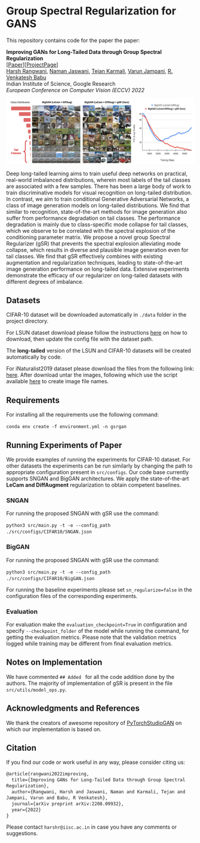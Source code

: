 # Group Spectral Regularization for GANS
This repository contains code for the paper the paper:

**Improving GANs for Long-Tailed Data through Group Spectral Regularization**  
[[Paper](https://arxiv.org/abs/2208.09932)][[ProjectPage](https://sites.google.com/view/gsr-eccv22)]  
[Harsh Rangwani](https://rangwani-harsh.github.io/), [Naman Jaswani](https://www.linkedin.com/in/naman-jaswani/), [Tejan Karmali](https://in.linkedin.com/in/tejank10/), [Varun Jampani](https://varunjampani.github.io/), [R. Venkatesh Babu](http://cds.iisc.ac.in/faculty/venky/)  
Indian Institute of Science, Google Research  
*European Conference on Computer Vision (ECCV) 2022*

![image info](./docs/CVPR22_OverviewFig_GitHub.png)

Deep long-tailed learning aims to train useful deep networks on practical, real-world imbalanced distributions, wherein most labels of the tail classes are associated with a few samples. There has been a large body of work to train discriminative models for visual recognition on long-tailed distribution. In contrast, we aim to train conditional Generative Adversarial Networks, a class of image generation models on long-tailed distributions. We find that similar to recognition, state-of-the-art methods for image generation also suffer from performance degradation on tail classes. The performance degradation is mainly due to class-specific mode collapse for tail classes, which we observe to be correlated with the spectral explosion of the conditioning parameter matrix. We propose a novel group Spectral Regularizer (gSR) that prevents the spectral explosion alleviating mode collapse, which results in diverse and plausible image generation even for tail classes. We find that gSR effectively combines with existing augmentation and regularization techniques, leading to state-of-the-art image generation performance on long-tailed data. Extensive experiments demonstrate the efficacy of our regularizer on long-tailed datasets with different degrees of imbalance.






## Datasets
CIFAR-10 dataset will be downloaded automatically in ```./data``` folder in the project directory. 

For LSUN dataset download please follow the instructions [here](https://github.com/fyu/lsun) on how to download, then update the config file with the dataset path.

The **long-tailed** version of the LSUN and CIFAR-10 datasets will be created automatically by code.

For iNaturalist2019 dataset please download the files from the following link: [here](https://www.kaggle.com/competitions/inaturalist-2019-fgvc6/data). After download untar the images, following which use the script available [here](https://github.com/facebookresearch/classifier-balancing/blob/main/data/iNaturalist18/gen_lists.py) to create image file names.

## Requirements
For installing all the requirements use the following command:

``
conda env create -f environment.yml -n gsrgan
``

## Running Experiments of Paper
We provide examples of running the experiments for CIFAR-10 dataset. For other datasets the experiments can be run similarly by changing the path to appropriate configuration present in ``src/configs``. Our code base currently supports SNGAN and BigGAN architectures. We apply the state-of-the-art **LeCam and DiffAugment** regularization to obtain competent baselines.

### SNGAN

For running the proposed SNGAN with gSR use the command:

``python3 src/main.py -t -e --config_path ./src/configs/CIFAR10/SNGAN.json
``

### BigGAN


For running the proposed SNGAN with gSR use the command:

``python3 src/main.py -t -e --config_path ./src/configs/CIFAR10/BigGAN.json
``

For running the baseline experiments please set ``sn_regularize=false`` in the configuration files of the corresponding experiments. 

### Evaluation

For evaluation make the ``evaluation_checkpoint=True`` in configuration and specify ``--checkpoint_folder`` of the model while running the command, for getting the evaluation metrics. Please note that the validation metrics logged while training may be different from final evaluation metrics.



## Notes on Implementation
We have commented ``## Added `` for all the code addition done by the authors. The majority of implementation of gSR is present in the file ``src/utils/model_ops.py``.

## Acknowledgments and References
We thank the creators of awesome repository of [PyTorchStudioGAN]( https://github.com/POSTECH-CVLab/PyTorch-StudioGAN) on which our implementation is based on. 

## Citation
If you find our code or work useful in any way, please consider citing us:

```
@article{rangwani2022improving,
  title={Improving GANs for Long-Tailed Data through Group Spectral Regularization},
  author={Rangwani, Harsh and Jaswani, Naman and Karmali, Tejan and Jampani, Varun and Babu, R Venkatesh},
  journal={arXiv preprint arXiv:2208.09932},
  year={2022}
}
```
Please contact ``harshr@iisc.ac.in`` in case you have any comments or suggestions.
